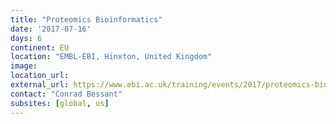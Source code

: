 ```yaml
---
title: "Proteomics Bioinformatics"
date: '2017-07-16'
days: 6
continent: EU
location: "EMBL-EBI, Hinxton, United Kingdom"
image:
location_url:
external_url: https://www.ebi.ac.uk/training/events/2017/proteomics-bioinformatics-1
contact: "Conrad Bessant"
subsites: [global, us]
---
```


